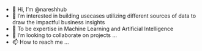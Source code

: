 - 👋 Hi, I’m @nareshhub
- 👀 I’m interested in building usecases utilizing different sources of data to draw the impactful business insights
- 🌱 To be expertise in Machine Learning and Artificial Intelligence
- 💞️ I’m looking to collaborate on projects ... 
- 📫 How to reach me ...

<!---
nareshhub/nareshhub is a ✨ special ✨ repository because its `README.md` (this file) appears on your GitHub profile.
You can click the Preview link to take a look at your changes.
--->
